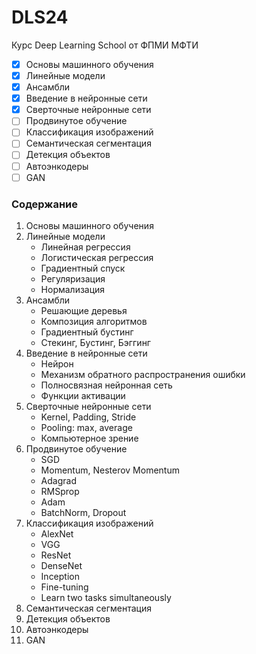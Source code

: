 # DLS24
Курс Deep Learning School от ФПМИ МФТИ

- [x] Основы машинного обучения
- [x] Линейные модели
- [x] Ансамбли
- [x] Введение в нейронные сети
- [x] Сверточные нейронные сети
- [ ] Продвинутое обучение
- [ ] Классификация изображений
- [ ] Семантическая сегментация
- [ ] Детекция объектов
- [ ] Автоэнкодеры
- [ ] GAN

### Содержание 

1. Основы машинного обучения
2. Линейные модели
    + Линейная регрессия
    + Логистическая регрессия
    + Градиентный спуск
    + Регуляризация
    + Нормализация  
3. Ансамбли
    + Решающие деревья
    + Композиция алгоритмов
    + Градиентный бустинг
    + Стекинг, Бустинг, Бэггинг
4. Введение в нейронные сети
    + Нейрон
    + Механизм обратного распространения ошибки
    + Полносвязная нейронная сеть
    + Функции активации
5. Сверточные нейронные сети
    + Kernel, Padding, Stride
    + Pooling: max, average
    + Компьютерное зрение
6. Продвинутое обучение
    + SGD
    + Momentum, Nesterov Momentum
    + Adagrad
    + RMSprop
    + Adam
    + BatchNorm, Dropout
7. Классификация изображений
    + AlexNet
    + VGG
    + ResNet
    + DenseNet
    + Inception
    + Fine-tuning
    + Learn two tasks simultaneously
8. Семантическая сегментация
9. Детекция объектов
10. Автоэнкодеры
11. GAN
